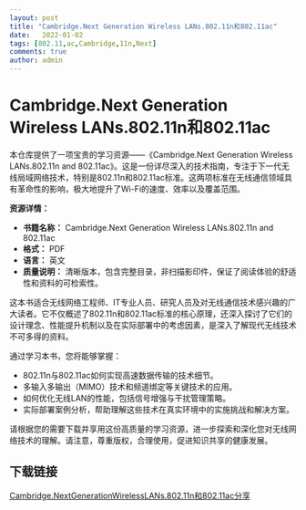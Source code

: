 ```yaml
---
layout: post
title: "Cambridge.Next Generation Wireless LANs.802.11n和802.11ac"
date:   2022-01-02
tags: [802.11,ac,Cambridge,11n,Next]
comments: true
author: admin
---
```

# Cambridge.Next Generation Wireless LANs.802.11n和802.11ac

本仓库提供了一项宝贵的学习资源——《Cambridge.Next Generation Wireless LANs.802.11n and 802.11ac》。这是一份详尽深入的技术指南，专注于下一代无线局域网络技术，特别是802.11n和802.11ac标准。这两项标准在无线通信领域具有革命性的影响，极大地提升了Wi-Fi的速度、效率以及覆盖范围。

**资源详情：**
- **书籍名称：** Cambridge.Next Generation Wireless LANs.802.11n and 802.11ac
- **格式：** PDF
- **语言：** 英文
- **质量说明：** 清晰版本，包含完整目录，非扫描影印件，保证了阅读体验的舒适性和资料的可检索性。
  
这本书适合无线网络工程师、IT专业人员、研究人员及对无线通信技术感兴趣的广大读者。它不仅概述了802.11n和802.11ac标准的核心原理，还深入探讨了它们的设计理念、性能提升机制以及在实际部署中的考虑因素，是深入了解现代无线技术不可多得的资料。

通过学习本书，您将能够掌握：
- 802.11n与802.11ac如何实现高速数据传输的技术细节。
- 多输入多输出（MIMO）技术和频道绑定等关键技术的应用。
- 如何优化无线LAN的性能，包括信号增强与干扰管理策略。
- 实际部署案例分析，帮助理解这些技术在真实环境中的实施挑战和解决方案。

请根据您的需要下载并享用这份高质量的学习资源，进一步探索和深化您对无线网络技术的理解。请注意，尊重版权，合理使用，促进知识共享的健康发展。

## 下载链接

[Cambridge.NextGenerationWirelessLANs.802.11n和802.11ac分享](https://pan.quark.cn/s/38be8e61051d)